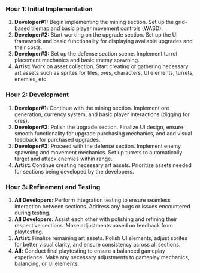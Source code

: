 ### Hour 1: Initial Implementation

1. **Developer#1:** Begin implementing the mining section. Set up the grid-based tilemap and basic player movement controls (WASD).
2. **Developer#2:** Start working on the upgrade section. Set up the UI framework and basic functionality for displaying available upgrades and their costs.
3. **Developer#3:** Set up the defense section scene. Implement turret placement mechanics and basic enemy spawning.
4. **Artist:** Work on asset collection. Start creating or gathering necessary art assets such as sprites for tiles, ores, characters, UI elements, turrets, enemies, etc.

### Hour 2: Development

1. **Developer#1:** Continue with the mining section. Implement ore generation, currency system, and basic player interactions (digging for ores).
2. **Developer#2:** Polish the upgrade section. Finalize UI design, ensure smooth functionality for upgrade purchasing mechanics, and add visual feedback for purchased upgrades.
3. **Developer#3:** Proceed with the defense section. Implement enemy spawning and movement mechanics. Set up turrets to automatically target and attack enemies within range.
4. **Artist:** Continue creating necessary art assets. Prioritize assets needed for sections being developed by the developers.

### Hour 3: Refinement and Testing

1. **All Developers:** Perform integration testing to ensure seamless interaction between sections. Address any bugs or issues encountered during testing.
2. **All Developers:** Assist each other with polishing and refining their respective sections. Make adjustments based on feedback from playtesting.
3. **Artist:** Finalize remaining art assets. Polish UI elements, adjust sprites for better visual clarity, and ensure consistency across all sections.
4. **All:** Conduct final playtesting to ensure a balanced gameplay experience. Make any necessary adjustments to gameplay mechanics, balancing, or UI elements.
